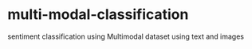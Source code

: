 # multi-modal-classification
sentiment classification using Multimodal dataset using text and images
